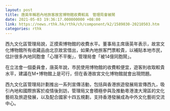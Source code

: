 ```yaml
---
layout: post
title: 唐英年稱若內地旅客故宮博物館收費較高　管理局會被鬧
date: 2021-05-03 19:36:17.000000000 +08:00
link: https://news.rthk.hk/rthk/ch/component/k2/1589030-20210503.htm
categories: rthk
---
```


西九文化區管理局說，正摸索博物館的收費水平。董事局主席唐英年表示，故宮文化博物館所有收藏品由北京故宮借出，如果內地旅客門票較貴，以補貼本地市民，估計很多內地同胞會「心理不平衡」，管理局會「被14億同胞鬧」。

在立法會一個委員會，唐英年說，市民使用博物館的收費較便宜，遊客則收取較貴水平，建議在M+博物館上是可行，但在香港故宮文化博物館就會出現問題。

西九文化區管理局計劃推出一系列宣傳活動，包括與香港旅遊發展局宣傳西九，吸引內地和國際旅客於疫情後到訪，管理局又會積極參與及推動粵港澳大灣區的文化藝術及旅遊發展，以及配合國家十四五規劃，支持香港發展成為中外文化藝術交流中心。
